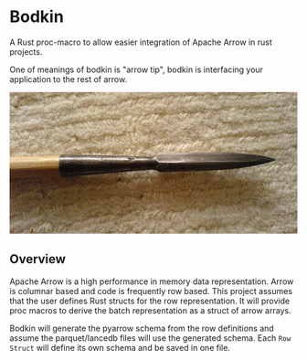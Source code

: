 # Bodkin

A Rust proc-macro to allow easier integration of Apache Arrow in rust projects.

One of meanings of bodkin is "arrow tip", bodkin is interfacing your application to the rest of arrow.

<img src="640px-Bodkin1.jpg" alt="Courtesy of Wikipedia.">

## Overview

Apache Arrow is a high performance in memory data representation. Arrow is
columnar based and code is frequently row based. This project assumes that the
user defines Rust structs for the row representation. It will provide 
proc macros to derive the batch representation as a struct of arrow arrays.

Bodkin will generate the pyarrow schema from the row definitions and assume the parquet/lancedb files will use the generated schema. Each `Row Struct` will define its own schema and be saved in one file.

